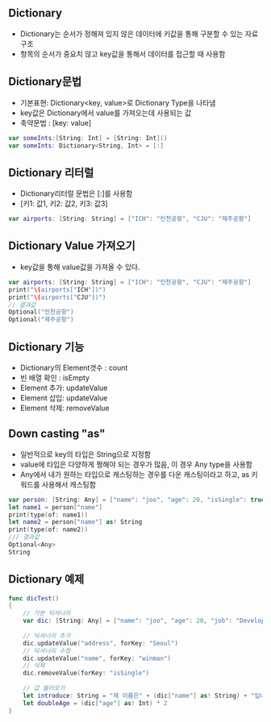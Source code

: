 ## Dictionary ##

* Dictionary는 순서가 정해져 있지 않은 데이터에 키값을 통해 구분할 수 있는 자료 구조
* 항목의 순서가 중요치 않고 key값을 통해서 데이터를 접근할 때 사용함

## Dictionary문법 ##

* 기본표현: Dictionary<key, value>로 Dictionary Type을 나타냄
* key값은 Dictionary에서 value를 가져오는데 사용되는 값
* 축약문법 : [key: value]

```swift
var someInts:[String: Int] = [String: Int]()
var someInts: Dictionary<String, Int> = [:]
```

## Dictionary 리터럴 ##

* Dictionary리터럴 문법은 [:]를 사용함
* [키1: 값1, 키2: 값2, 키3: 값3]

```swift
var airports: [String: String] = ["ICH": "인천공항", "CJU": "제주공항"]
```

## Dictionary Value 가져오기 ##

* key값을 통해 value값을 가져올 수 있다.

```swift
var airports: [String: String] = ["ICH": "인천공항", "CJU": "제주공항"]
print("\(airports["ICH"])")
print("\(airports["CJU"])")
// 결과값
Optional("인천공항")
Optional("제주공항")
```

## Dictionary 기능 ##
* Dictionary의 Element갯수 : count
* 빈 배열 확인 : isEmpty
* Element 추가: updateValue
* Element 삽입: updateValue
* Element 삭제: removeValue

## Down casting "as"
* 일반적으로 key의 타입은 String으로 지정함
* value에 타입은 다양하게 쩡해야 되는 경우가 많음, 이 경우 Any type을 사용함
* Any에서 내가 원하는 타입으로 캐스팅하는 경우를 다운 캐스팅이라고 하고, as 키워드를 사용해서 캐스팅함

```swift
var person: [String: Any] = ["name": "joo", "age": 20, "isSingle": true]
let name1 = person["name"]
print(type(of: name1))
let name2 = person["name"] as! String
print(type(of: name2))
/// 결과값
Optional<Any>
String
```
## Dictionary 예제 ##
```swift
func dicTest()
{
    // 기본 딕셔너리
    var dic: [String: Any] = ["name": "joo", "age": 20, "job": "Developer", "isSingle": true]
    
    // 딕셔너리 추가
    dic.updateValue("address", forKey: "Seoul")
    // 딕셔너리 수정
    dic.updateValue("name", forKey: "winman")
    // 삭제
    dic.removeValue(forKey: "isSingle")
    
    // 값 불러오기
    let introduce: String = "제 이름은" + (dic["name"] as! String) + "입니다."
    let doubleAge = (dic["age"] as! Int) * 2
}

```
